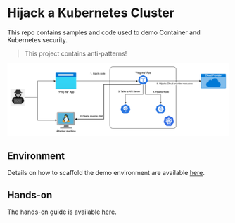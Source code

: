 # Hijack a Kubernetes Cluster

This repo contains samples and code used to demo Container and Kubernetes security.

> This project contains anti-patterns!

![Hijack Kubernetes](./docs/hijack-kubernetes.png)
## Environment

Details on how to scaffold the demo environment are available [here](./docs/env.md).

## Hands-on

The hands-on guide is available [here](./docs/hands-on.md).

